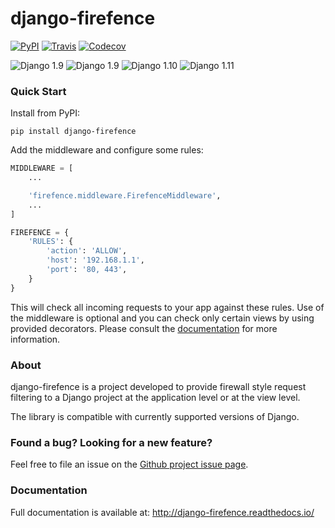 # django-firefence

[![PyPI](https://img.shields.io/pypi/v/django-firefence.svg)](https://pypi.python.org/pypi/django-firefence) [![Travis](https://img.shields.io/travis/rehandalal/django-firefence.svg)](https://travis-ci.org/rehandalal/django-firefence) [![Codecov](https://img.shields.io/codecov/c/github/rehandalal/django-firefence.svg)](https://codecov.io/gh/rehandalal/django-firefence)
 
![Django 1.9](https://img.shields.io/badge/Django-1.8-orange.svg) ![Django 1.9](https://img.shields.io/badge/Django-1.9-orange.svg) ![Django 1.10](https://img.shields.io/badge/Django-1.10-orange.svg) ![Django 1.11](https://img.shields.io/badge/Django-1.11-orange.svg)

### Quick Start

Install from PyPI:

```
pip install django-firefence
```

Add the middleware and configure some rules:

```python
MIDDLEWARE = [
    ...

    'firefence.middleware.FirefenceMiddleware',
    ...
]

FIREFENCE = {
    'RULES': {
        'action': 'ALLOW',
        'host': '192.168.1.1',
        'port': '80, 443',
    }
}
```

This will check all incoming requests to your app against these rules. Use of the middleware is
optional and you can check only certain views by using provided decorators. Please consult the 
[documentation](http://django-firefence.readthedocs.io/) for more information.

### About

django-firefence is a project developed to provide firewall style request filtering to a Django
project at the application level or at the view level.

The library is compatible with currently supported versions of Django.

### Found a bug? Looking for a new feature?

Feel free to file an issue on the 
[Github project issue page](https://github.com/rehandalal/django-firefence/issues).

### Documentation

Full documentation is available at: 
http://django-firefence.readthedocs.io/

